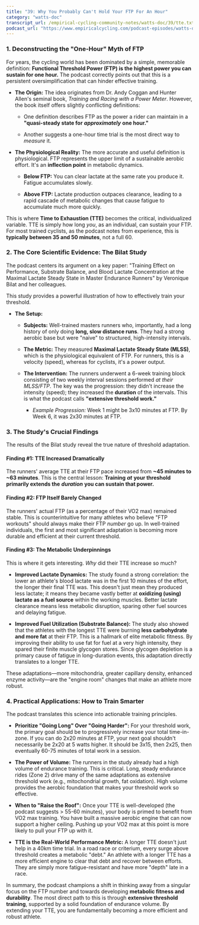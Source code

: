 ```yaml
---
title: "39: Why You Probably Can't Hold Your FTP For An Hour"
category: "watts-doc"
transcript_url: /empirical-cycling-community-notes/watts-doc/39/tte.txt
podcast_url: "https://www.empiricalcycling.com/podcast-episodes/watts-doc-39-why-you-probably-cant-hold-your-ftp-for-an-hour"
---
```


### 1. Deconstructing the "One-Hour" Myth of FTP

For years, the cycling world has been dominated by a simple, memorable definition: **Functional Threshold Power (FTP) is the highest power you can sustain for one hour.** The podcast correctly points out that this is a persistent oversimplification that can hinder effective training.

-   **The Origin:** The idea originates from Dr. Andy Coggan and Hunter Allen's seminal book, _Training and Racing with a Power Meter_. However, the book itself offers slightly conflicting definitions:
    
    -   One definition describes FTP as the power a rider can maintain in a **"quasi-steady state for** _**approximately**_ **one hour."**
        
    -   Another suggests a one-hour time trial is the most direct way to _measure_ it.
        
-   **The Physiological Reality:** The more accurate and useful definition is physiological. FTP represents the upper limit of a sustainable aerobic effort. It's an **inflection point** in metabolic dynamics.
    
    -   **Below FTP:** You can clear lactate at the same rate you produce it. Fatigue accumulates slowly.
        
    -   **Above FTP:** Lactate production outpaces clearance, leading to a rapid cascade of metabolic changes that cause fatigue to accumulate much more quickly.
        

This is where **Time to Exhaustion (TTE)** becomes the critical, individualized variable. TTE is simply how long _you_, as an individual, can sustain your FTP. For most trained cyclists, as the podcast notes from experience, this is **typically between 35 and 50 minutes**, not a full 60.

### 2. The Core Scientific Evidence: The Bilat Study

The podcast centers its argument on a key paper: "Training Effect on Performance, Substrate Balance, and Blood Lactate Concentration at the Maximal Lactate Steady State in Master Endurance Runners" by Veronique Bilat and her colleagues.

This study provides a powerful illustration of how to effectively train your threshold.

-   **The Setup:**
    
    -   **Subjects:** Well-trained masters runners who, importantly, had a long history of only doing **long, slow distance runs**. They had a strong aerobic base but were "naive" to structured, high-intensity intervals.
        
    -   **The Metric:** They measured **Maximal Lactate Steady State (MLSS)**, which is the physiological equivalent of FTP. For runners, this is a velocity (speed), whereas for cyclists, it's a power output.
        
    -   **The Intervention:** The runners underwent a 6-week training block consisting of two weekly interval sessions performed _at their MLSS/FTP_. The key was the progression: they didn't increase the intensity (speed); they increased the **duration** of the intervals. This is what the podcast calls **"extensive threshold work."**
        
        -   _Example Progression:_ Week 1 might be 3x10 minutes at FTP. By Week 6, it was 2x30 minutes at FTP.
            

### 3. The Study's Crucial Findings

The results of the Bilat study reveal the true nature of threshold adaptation.

#### **Finding #1: TTE Increased Dramatically**

The runners' average TTE at their FTP pace increased from **~45 minutes to ~63 minutes**. This is the central lesson: **Training** _**at**_ **your threshold primarily extends the** _**duration**_ **you can sustain that power.**

#### **Finding #2: FTP Itself Barely Changed**

The runners' actual FTP (as a percentage of their VO2 max) remained stable. This is counterintuitive for many athletes who believe "FTP workouts" should always make their FTP _number_ go up. In well-trained individuals, the first and most significant adaptation is becoming more durable and efficient at their current threshold.

#### **Finding #3: The Metabolic Underpinnings**

This is where it gets interesting. _Why_ did their TTE increase so much?

-   **Improved Lactate Dynamics:** The study found a strong correlation: the lower an athlete's blood lactate was in the first 10 minutes of the effort, the longer their final TTE was. This doesn't just mean they produced less lactate; it means they became vastly better at **oxidizing (using) lactate as a fuel source** within the working muscles. Better lactate clearance means less metabolic disruption, sparing other fuel sources and delaying fatigue.
    
-   **Improved Fuel Utilization (Substrate Balance):** The study also showed that the athletes with the longest TTE were burning **less carbohydrate and more fat** at their FTP. This is a hallmark of elite metabolic fitness. By improving their ability to use fat for fuel at a very high intensity, they spared their finite muscle glycogen stores. Since glycogen depletion is a primary cause of fatigue in long-duration events, this adaptation directly translates to a longer TTE.
    

These adaptations—more mitochondria, greater capillary density, enhanced enzyme activity—are the "engine room" changes that make an athlete more robust.

### 4. Practical Applications: How to Train Smarter

The podcast translates this science into actionable training principles.

-   **Prioritize "Going Long" Over "Going Harder":** For your threshold work, the primary goal should be to progressively increase your total time-in-zone. If you can do 2x20 minutes at FTP, your next goal shouldn't necessarily be 2x20 at 5 watts higher. It should be 3x15, then 2x25, then eventually 60-75 minutes of total work in a session.
    
-   **The Power of Volume:** The runners in the study already had a high volume of endurance training. This is critical. Long, steady endurance rides (Zone 2) drive many of the same adaptations as extensive threshold work (e.g., mitochondrial growth, fat oxidation). High volume provides the aerobic foundation that makes your threshold work so effective.
    
-   **When to "Raise the Roof":** Once your TTE is well-developed (the podcast suggests > 55-60 minutes), your body is primed to benefit from VO2 max training. You have built a massive aerobic engine that can now support a higher ceiling. Pushing up your VO2 max at this point is more likely to pull your FTP up with it.
    
-   **TTE is the Real-World Performance Metric:** A longer TTE doesn't just help in a 40km time trial. In a road race or criterium, every surge above threshold creates a metabolic "debt." An athlete with a longer TTE has a more efficient engine to clear that debt and recover between efforts. They are simply more fatigue-resistant and have more "depth" late in a race.
    

In summary, the podcast champions a shift in thinking away from a singular focus on the FTP number and towards developing **metabolic fitness and durability**. The most direct path to this is through **extensive threshold training**, supported by a solid foundation of endurance volume. By extending your TTE, you are fundamentally becoming a more efficient and robust athlete.
